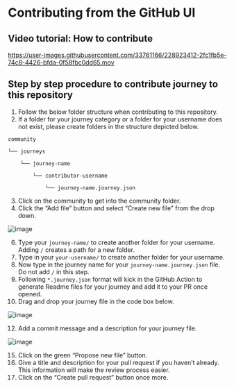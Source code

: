 
# Contributing from the GitHub UI

## Video tutorial: How to contribute 


https://user-images.githubusercontent.com/33761166/228923412-2fc1fb5e-74c8-4426-bfda-0f58fbc0dd65.mov


## Step by step procedure to contribute journey to this repository

1. Follow the below folder structure when contributing to this repository.
2. If a folder for your journey category or a folder for your username does not exist, please create folders in the structure depicted below. 


```
community

└── journeys

    └── journey-name

        └── contributor-username

            └── journey-name.journey.json
```



3. Click on the community to get into the community folder.
4. Click the “Add file” button and select  “Create new file” from the drop down.

![image](https://user-images.githubusercontent.com/33761166/228278539-82246404-030f-4677-b89a-4ec5e7caa123.png)

6. Type your `journey-name/` to create another folder for your username. Adding `/` creates a path for a new folder. 
7. Type in your `your-username/` to create another folder for your username.
8. Now type in the journey name for your `journey-name.journey.json` file. Do not add `/` in this step. 
9. Following `*.journey.json` format will kick in the GitHub Action to generate Readme files for your journey and add it to your PR once opened.
10. Drag and drop your journey file in the code box below.

![image](https://user-images.githubusercontent.com/33761166/228279858-eceac83e-c372-4d2e-a72d-ddaf1919ac7e.png)

12. Add a commit message and a description for your journey file.

![image](https://user-images.githubusercontent.com/33761166/228924212-42a7e9fc-bc1d-432d-adeb-cf6cd91a959e.png)

15. Click on the green “Propose new file” button.
16. Give a title and description for your pull request if you haven’t already. This information will make the review process easier.
17. Click on the “Create pull request” button once more.

